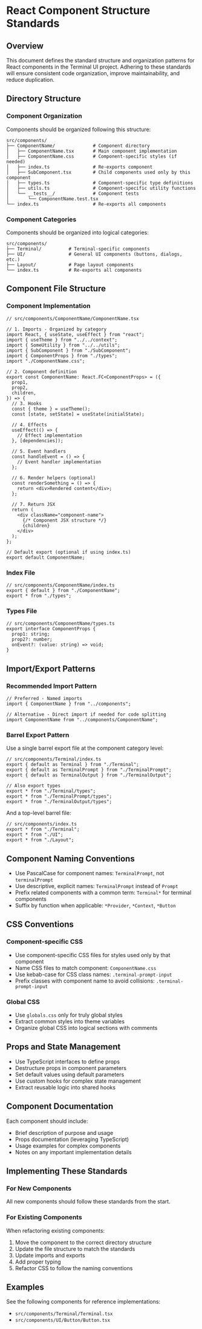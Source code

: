 # React Component Structure Standards

## Overview

This document defines the standard structure and organization patterns for React components in the Terminal UI project. Adhering to these standards will ensure consistent code organization, improve maintainability, and reduce duplication.

## Directory Structure

### Component Organization

Components should be organized following this structure:

```
src/components/
├── ComponentName/              # Component directory
│   ├── ComponentName.tsx       # Main component implementation
│   ├── ComponentName.css       # Component-specific styles (if needed)
│   ├── index.ts                # Re-exports component
│   ├── SubComponent.tsx        # Child components used only by this component
│   ├── types.ts                # Component-specific type definitions
│   ├── utils.ts                # Component-specific utility functions
│   └── __tests__/              # Component tests
│       └── ComponentName.test.tsx
└── index.ts                    # Re-exports all components
```

### Component Categories

Components should be organized into logical categories:

```
src/components/
├── Terminal/          # Terminal-specific components
├── UI/                # General UI components (buttons, dialogs, etc.)
├── Layout/            # Page layout components
└── index.ts           # Re-exports all components
```

## Component File Structure

### Component Implementation

```tsx
// src/components/ComponentName/ComponentName.tsx

// 1. Imports - Organized by category
import React, { useState, useEffect } from "react";
import { useTheme } from "../../context";
import { SomeUtility } from "../../utils";
import { SubComponent } from "./SubComponent";
import { ComponentProps } from "./types";
import "./ComponentName.css";

// 2. Component definition
export const ComponentName: React.FC<ComponentProps> = ({
  prop1,
  prop2,
  children,
}) => {
  // 3. Hooks
  const { theme } = useTheme();
  const [state, setState] = useState(initialState);

  // 4. Effects
  useEffect(() => {
    // Effect implementation
  }, [dependencies]);

  // 5. Event handlers
  const handleEvent = () => {
    // Event handler implementation
  };

  // 6. Render helpers (optional)
  const renderSomething = () => {
    return <div>Rendered content</div>;
  };

  // 7. Return JSX
  return (
    <div className="component-name">
      {/* Component JSX structure */}
      {children}
    </div>
  );
};

// Default export (optional if using index.ts)
export default ComponentName;
```

### Index File

```tsx
// src/components/ComponentName/index.ts
export { default } from "./ComponentName";
export * from "./types";
```

### Types File

```tsx
// src/components/ComponentName/types.ts
export interface ComponentProps {
  prop1: string;
  prop2?: number;
  onEvent?: (value: string) => void;
}
```

## Import/Export Patterns

### Recommended Import Pattern

```tsx
// Preferred - Named imports
import { ComponentName } from "../components";

// Alternative - Direct import if needed for code splitting
import ComponentName from "../components/ComponentName";
```

### Barrel Export Pattern

Use a single barrel export file at the component category level:

```tsx
// src/components/Terminal/index.ts
export { default as Terminal } from "./Terminal";
export { default as TerminalPrompt } from "./TerminalPrompt";
export { default as TerminalOutput } from "./TerminalOutput";

// Also export types
export * from "./Terminal/types";
export * from "./TerminalPrompt/types";
export * from "./TerminalOutput/types";
```

And a top-level barrel file:

```tsx
// src/components/index.ts
export * from "./Terminal";
export * from "./UI";
export * from "./Layout";
```

## Component Naming Conventions

- Use PascalCase for component names: `TerminalPrompt`, not `terminalPrompt`
- Use descriptive, explicit names: `TerminalPrompt` instead of `Prompt`
- Prefix related components with a common term: `Terminal*` for terminal components
- Suffix by function when applicable: `*Provider`, `*Context`, `*Button`

## CSS Conventions

### Component-specific CSS

- Use component-specific CSS files for styles used only by that component
- Name CSS files to match component: `ComponentName.css`
- Use kebab-case for CSS class names: `.terminal-prompt-input`
- Prefix classes with component name to avoid collisions: `.terminal-prompt-input`

### Global CSS

- Use `globals.css` only for truly global styles
- Extract common styles into theme variables
- Organize global CSS into logical sections with comments

## Props and State Management

- Use TypeScript interfaces to define props
- Destructure props in component parameters
- Set default values using default parameters
- Use custom hooks for complex state management
- Extract reusable logic into shared hooks

## Component Documentation

Each component should include:

- Brief description of purpose and usage
- Props documentation (leveraging TypeScript)
- Usage examples for complex components
- Notes on any important implementation details

## Implementing These Standards

### For New Components

All new components should follow these standards from the start.

### For Existing Components

When refactoring existing components:

1. Move the component to the correct directory structure
2. Update the file structure to match the standards
3. Update imports and exports
4. Add proper typing
5. Refactor CSS to follow the naming conventions

## Examples

See the following components for reference implementations:

- `src/components/Terminal/Terminal.tsx`
- `src/components/UI/Button/Button.tsx`
